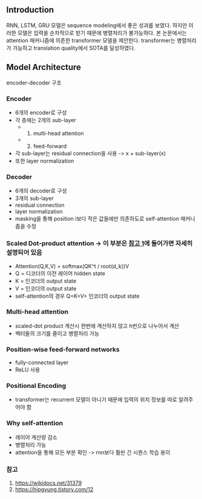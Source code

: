 ## Introduction

RNN, LSTM, GRU 모델은 sequence modeling에서 좋은 성과를 보였다.
하지만 이러한 모델은 입력을 순차적으로 받기 때문에 병렬처리가 불가능하다.
본 논문에서는 attention 매커니즘에 의존한 transformer 모델을 제안한다.
transformer는 병렬처리가 가능하고 translation quality에서 SOTA를 달성하였다. 

## Model Architecture

encoder-decoder 구조

### Encoder
- 6개의 encoder로 구성
- 각 층에는 2개의 sub-layer
  - 1) multi-head attention
  - 2) feed-forward
- 각 sub-layer는 residual connection을 사용 -> x + sub-layer(x)
- 또한 layer normalization

### Decoder
- 6개의 decoder로 구성
- 3개의 sub-layer
- residual connection
- layer normalization
- masking을 통해 position i보다 작은 값들에만 의존하도로 self-attention 매커니즘을 수정

### Scaled Dot-product attention -> 이 부분은 [참고 1](https://wikidocs.net/31379)에 들어가면 자세히 설명되어 있음
- Attention(Q,K,V) = softmax(QK^t / root(d_k))V
- Q = 디코더의 이전 레이어 hidden state
- K = 인코더의 output state
- V = 인코더의 output state
- self-attention의 경우 Q=K=V= 인코더의 output state

### Multi-head attention
- scaled-dot product 계산시 한번에 계산하지 않고 h번으로 나누어서 계산
- 벡터들의 크기를 줄이고 병렬처리 가능

### Position-wise feed-forward networks
- fully-connected layer
- ReLU 사용

### Positional Encoding
- transformer는 recurrent 모델이 아니기 때문에 입력의 위치 정보를 따로 알려주어야 함

### Why self-attention
- 레이어 계산량 감소
- 병렬처리 가능
- attention을 통해 모든 부분 확인 -> rnn보다 훨씬 긴 시퀀스 학습 용이



### 참고
1. https://wikidocs.net/31379
2. https://hipgyung.tistory.com/12
